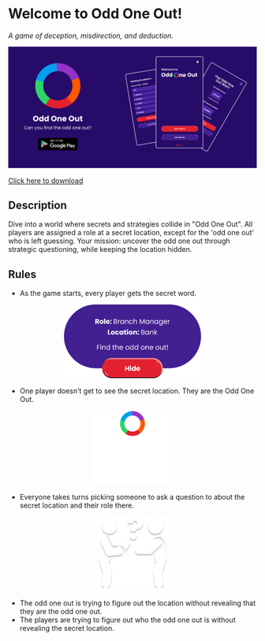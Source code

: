 # Welcome to Odd One Out!

*A game of deception, misdirection, and deduction.*

<img src="assets/ooo_promo.png" alt="drawing" width="1000"/>


[Click here to download](https://play.google.com/store/apps/details?id=com.dangerfield.spyfall.free)


## Description
Dive into a world where secrets and strategies collide in "Odd One Out". All players are assigned a role at a secret location, except for the 'odd one out' who is left guessing. Your mission: uncover the odd one out through strategic questioning, while keeping the location hidden.

## Rules

- As the game starts, every player gets the secret word.

<p align="center">
<img src="assets/role_card.png" alt="drawing" style="height:150px;"/>
</p>

- One player doesn’t get to see the secret location. They are the Odd One Out.

<p align="center">
<img src="assets/people.png" alt="drawing" style="height:150px;"/>
</p>

- Everyone takes turns picking someone to ask a question to about the secret location and their role there.

<p align="center">
<img src="assets/question.svg" alt="drawing" style="height:150px;"/>
</p>


- The odd one out is trying to figure out the location without revealing that they are the odd one out.
- The players are trying to figure out who the odd one out is without revealing the secret location.



